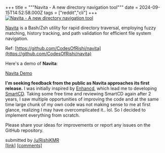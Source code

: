 +++
title = """Navita - A new directory navigation tool"""
date = 2024-09-15T14:52:58.000Z
tags = ["reddit","cli"]
+++
[![Navita - A new directory navigation tool](https://external-preview.redd.it/BVkNtfI-DyVZvhLXLRX3-q603mBpuLgxNnoEf_mYm-c.jpg?width=640&crop=smart&auto=webp&s=148200f303b33bb512313712ae05e2a87ca16439 "Navita - A new directory navigation tool")](https://www.reddit.com/r/commandline/comments/1fhecb9/navita_a_new_directory_navigation_tool/)

[Navita](https://github.com/CodesOfRishi/navita) is a Bash/Zsh utility for rapid directory traversal, employing fuzzy matching, history tracking, and path validation for efficient file system navigation.

Ref: [https://github.com/CodesOfRishi/navita](https://github.com/CodesOfRishi/navita)

Here's a demo of **Navita**:

[Navita Demo](https://reddit.com/link/1fhecb9/video/9mlpib6hkzod1/player)

**I'm seeking feedback from the public as Navita approaches its first release.** I was initially inspired by [Enhancd](https://github.com/babarot/enhancd), which lead me to developing [SmartCD](https://github.com/CodesOfRishi/smartcd). Taking some free time and reviewing SmartCD again after 2 years, I saw multiple opportunities of improving the code and at the same time large chunk of my own code was not making sense to me at first glance, realizing I may have overcomplicated it.. lol. So I decided to implement everything from scratch.

Please share your ideas for improvements or report any issues on the GitHub repository.

submitted by [/u/RishiKMR](https://www.reddit.com/user/RishiKMR)  
[\[link\]](https://www.reddit.com/r/commandline/comments/1fhecb9/navita_a_new_directory_navigation_tool/) [\[comments\]](https://www.reddit.com/r/commandline/comments/1fhecb9/navita_a_new_directory_navigation_tool/)
